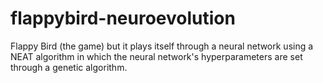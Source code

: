 # flappybird-neuroevolution
Flappy Bird (the game) but it plays itself through a neural network using a NEAT algorithm in which the neural network's hyperparameters are set through a genetic algorithm.
